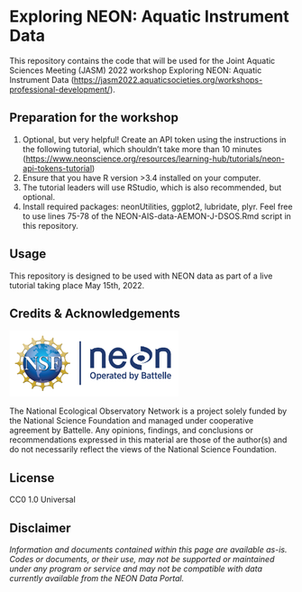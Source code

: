 Exploring NEON: Aquatic Instrument Data
================

<!-- README.md is generated from README.Rmd. Please edit that file -->
<!-- ****** Description ****** -->

This repository contains the code that will be used for the Joint
Aquatic Sciences Meeting (JASM) 2022 workshop Exploring NEON: Aquatic
Instrument Data
(<https://jasm2022.aquaticsocieties.org/workshops-professional-development/>).

<!-- ****** Usage ****** -->

## Preparation for the workshop

1.  Optional, but very helpful! Create an API token using the
    instructions in the following tutorial, which shouldn’t take more
    than 10 minutes
    (<https://www.neonscience.org/resources/learning-hub/tutorials/neon-api-tokens-tutorial>)
2.  Ensure that you have R version >3.4 installed on your computer.
3.  The tutorial leaders will use RStudio, which is also recommended,
    but optional.
4.  Install required packages: neonUtilities, ggplot2, lubridate, plyr.
    Feel free to use lines 75-78 of the NEON-AIS-data-AEMON-J-DSOS.Rmd
    script in this repository.

<!-- ****** Usage ****** -->

## Usage

This repository is designed to be used with NEON data as part of a live
tutorial taking place May 15th, 2022.

<!-- ****** Acknowledgements ****** -->

## Credits & Acknowledgements

<!-- HTML tags to produce image, resize, add hyperlink. -->
<!-- ONLY WORKS WITH HTML or GITHUB documents -->

<a href="http://www.neonscience.org/">
<img src="logo.png" width="300px" /> </a>

<!-- Acknowledgements text -->

The National Ecological Observatory Network is a project solely funded
by the National Science Foundation and managed under cooperative
agreement by Battelle. Any opinions, findings, and conclusions or
recommendations expressed in this material are those of the author(s)
and do not necessarily reflect the views of the National Science
Foundation.

<!-- ****** License ****** -->

## License

CC0 1.0 Universal

<!-- ****** Disclaimer ****** -->

## Disclaimer

*Information and documents contained within this page are available
as-is. Codes or documents, or their use, may not be supported or
maintained under any program or service and may not be compatible with
data currently available from the NEON Data Portal.*
